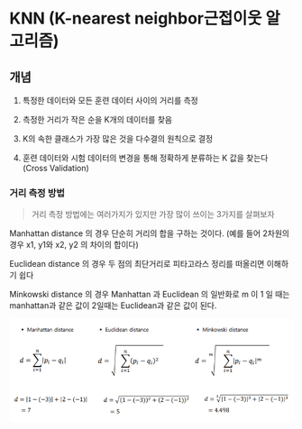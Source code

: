 # KNN (K-nearest neighbor근접이웃 알고리즘)

## 개념

1. 특정한 데이터와 모든 훈련 데이터 사이의 거리를 측정

2. 측정한 거리가 작은 순을 K개의 데이터를 찾음
3. K의 속한 클래스가 가장 많은 것을 다수결의 원칙으로 결정
4. 훈련 데이터와 시험 데이터의 변경을 통해 정확하게 분류하는 K 값을 찾는다 (Cross Validation)

### 거리 측정 방법

> 거리 측정 방법에는 여러가지가 있지만 가장 많이 쓰이는 3가지를 살펴보자

Manhattan distance 의 경우 단순히 거리의 합을 구하는 것이다. (예를 들어 2차원의 경우 x1, y1와 x2, y2 의 차이의 합이다)

Euclidean distance 의 경우 두 점의 최단거리로 피타고라스 정리를 떠올리면 이해하기 쉽다

Minkowski distance 의 경우 Manhattan 과 Euclidean 의 일반화로 m 이 1 일 때는 manhattan과 같은 값이 2일때는 Euclidean과 같은 값이 된다. 

![image-20200709113702516](markdown-images/image-20200709113702516.png)